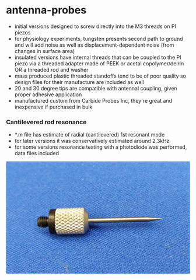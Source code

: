 antenna-probes
====================
- initial versions designed to screw directly into the M3 threads on PI piezos
- for physiology experiments, tungsten presents second path to ground and will add noise as well as displacement-dependent noise (from changes in surface area)
- insulated versions have internal threads that can be coupled to the PI piezo via a threaded adapter made of PEEK or acetal copolymer/delrin OR a threaded rod and washer
- mass produced plastic threaded standoffs tend to be of poor quality so design files for their manufacture are included as well
- 20 and 30 degree tips are compatible with antennal coupling, given proper adhesive application
- manufactured custom from Carbide Probes Inc, they're great and inexpensive if purchased in bulk

### Cantilevered rod resonance
- *.m file has estimate of radial (cantilevered) 1st resonant mode
- for later versions it was conservatively estimated around 2.3kHz
- for some versions resonance testing with a photodiode was performed, data files included

![Insulated Probe](./insulated_probe.jpg "Probe as Mfr by Carbide Probes, 2016")
